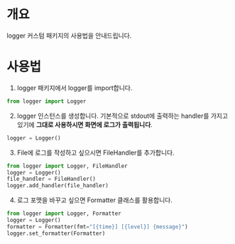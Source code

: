 # 개요
logger 커스텀 패키지의 사용법을 안내드립니다.

# 사용법
1. logger 패키지에서 logger를 import합니다.
```python
from logger import Logger
```
2. logger 인스턴스를 생성합니다. 기본적으로 stdout에 출력하는 handler를 가지고 있기에 **그대로 사용하시면 화면에 로그가 출력됩니다**.
```python
logger = Logger()
```
3. File에 로그를 작성하고 싶으시면 FileHandler를 추가합니다.
```python
from logger import Logger, FileHandler
logger = Logger()
file_handler = FileHandler()
logger.add_handler(file_handler)
```
4. 로그 포맷을 바꾸고 싶으면 Formatter 클래스를 활용합니다.
```python
from logger import Logger, Formatter
logger = Logger()
formatter = Formatter(fmt="[{time}] [{level}] {message}")
logger.set_formatter(Formatter)
```